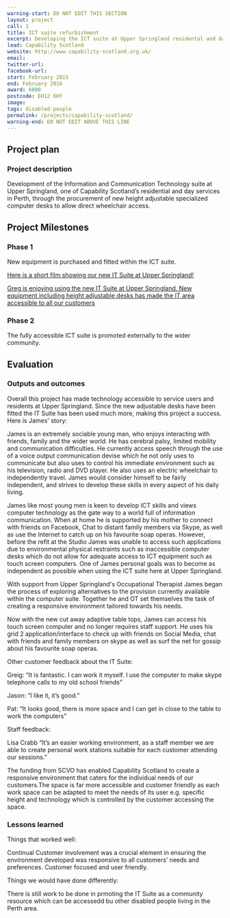 ```yaml
---
warning-start: DO NOT EDIT THIS SECTION
layout: project
call: 1
title: ICT suite refurbishment 
excerpt: Developing the ICT suite at Upper Springland residental and daycare service to enable wheelchair access. 
lead: Capability Scotland
website: http://www.capability-scotland.org.uk/
email: 
twitter-url: 
facebook-url: 
start: February 2015
end: February 2016
award: 6000
postcode: EH12 6HY
image:
tags: disabled-people
permalink: /projects/capability-scotland/
warning-end: DO NOT EDIT ABOVE THIS LINE
---
```


## Project plan

### Project description

Development of the Information and Communication Technology suite at Upper Springland, one of Capability Scotland’s residential and day services in Perth, through the procurement of new height adjustable specialized computer desks to allow direct wheelchair access.



## Project Milestones

### Phase 1

New equipment is purchased and fitted within the ICT suite. 

[Here is a short film showing our new IT Suite at Upper Springland!](https://www.youtube.com/watch?v=a-oxk-_bzk4)

[Greg is enjoying using the new IT Suite at Upper Springland. New equipment including height adjustable desks has made the IT area accessible to all our customers](https://www.flickr.com/photos/capabilityscotland/19269923496/in/dateposted-public/)

### Phase 2

The fully accessible ICT suite is promoted externally to the wider community. 


## Evaluation


### Outputs and outcomes

Overall this project has made technology accessible to service users and residents at Upper Springland. Since the new adjustable desks have been fitted the IT Suite has been used much more, making this project a success. Here is James' story:

James is an extremely sociable young man, who enjoys interacting with friends, family and the wider world. He has cerebral palsy, limited mobility and communication difficulties. He currently access speech through the use of a voice output communication devise which he not only uses to communicate  but also uses to control his immediate environment such as his television, radio and DVD player.  He also uses an electric wheelchair to independently travel. James would consider himself to be fairly independent, and strives to develop these skills in every aspect of his daily living. 

James like most young men is keen to develop ICT skills and views computer technology as the gate way to a world full of information communication. When at home he is supported by his mother to connect with friends on Facebook, Chat to distant family members via Skype, as well as use the Internet to catch up on his favourite soap operas. However, before the refit at the Studio James was unable to access such applications due to environmental physical restraints such as inaccessible computer desks which do not allow for adequate access to ICT equipment such as touch screen computers. One of James personal goals was to become as independent as possible when using the ICT suite here at Upper Springland. 

With support from Upper Springland's Occupational Therapist James began the process of exploring alternatives to the provision currently available within the computer suite. Together he and OT set themselves the task of creating a responsive environment tailored towards his needs. 

Now with the new cut away adaptive table tops, James can access his touch screen computer and no longer requires staff support. He uses his grid 2 application/interface to check up with friends on Social Media, chat with friends and family members on skype as well as surf the net for gossip about his favourite soap operas. 

Other customer feedback about the IT Suite:

Greig: “It is fantastic. I can work it myself.  I use the computer to make skype telephone calls to my old school friends” 

Jason: “I like it, it’s good.” 

Pat: “It looks good, there is more space and I can get in close to the table to work the computers”

Staff feedback:

Lisa Crabb “It’s an easier working environment, as a staff member we are able to create personal work stations suitable for each customer attending our sessions.”

The funding from SCVO has enabled Capability Scotland to create a responsive environment that caters for the individual needs of our customers.The space is far more accessible and customer friendly as each work space can be adapted to meet the needs of its user e.g. specific height and technology which is controlled by the customer accessing the space.


### Lessons learned

Things that worked well:

Continual Customer involvement was a crucial element in ensuring the environment developed was responsive to all customers’ needs and preferences. Customer focused and user friendly. 

Things we would have done differently:

There is still work to be done in prmoting the IT Suite as a community resource which can be accessedd bu other disabled people living in the Perth area. 


